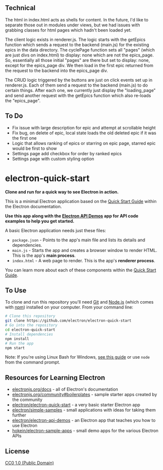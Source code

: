 ## Technical

The html in index.html acts as shells for content. In the future, I'd like to separate those out in modules under views, but we had issues with grabbing classes for html pages which hadn't been loaded yet.

The client logic exists in renderer.js. The logic starts with the getEpics function which sends a request to the backend (main.js) for the existing epics in the data directory. The cyclePage function sets all "pages" (which are just divs on index.html) to display: none which are not the epics_page. So, essentially all those initial "pages" are there but set to display: none, except for the epics_page div. We then load in the first epic returned from the request to the backend into the epics_page div.

The CRUD logic triggered by the buttons are just on click events set up in renderer.js. Each of them send a request to the backend (main.js) to do certain things. After each one, we currently just display the "loading_page" and send another request with the getEpics function which also re-loads the "epics_page".



## To Do
- Fix issue with large description for epic and attempt at scrollable height
- Fix bug, on delete of epic, local state loads the old deleted epic if it was the first one
- Logic that allows ranking of epics or starring on epic page, starred epic would be first to show
- Settings page add checkbox for order by ranked epics
- Settings page with custom styling option





# electron-quick-start

**Clone and run for a quick way to see Electron in action.**

This is a minimal Electron application based on the [Quick Start Guide](https://electronjs.org/docs/tutorial/quick-start) within the Electron documentation.

**Use this app along with the [Electron API Demos](https://electronjs.org/#get-started) app for API code examples to help you get started.**

A basic Electron application needs just these files:

- `package.json` - Points to the app's main file and lists its details and dependencies.
- `main.js` - Starts the app and creates a browser window to render HTML. This is the app's **main process**.
- `index.html` - A web page to render. This is the app's **renderer process**.

You can learn more about each of these components within the [Quick Start Guide](https://electronjs.org/docs/tutorial/quick-start).

## To Use

To clone and run this repository you'll need [Git](https://git-scm.com) and [Node.js](https://nodejs.org/en/download/) (which comes with [npm](http://npmjs.com)) installed on your computer. From your command line:

```bash
# Clone this repository
git clone https://github.com/electron/electron-quick-start
# Go into the repository
cd electron-quick-start
# Install dependencies
npm install
# Run the app
npm start
```

Note: If you're using Linux Bash for Windows, [see this guide](https://www.howtogeek.com/261575/how-to-run-graphical-linux-desktop-applications-from-windows-10s-bash-shell/) or use `node` from the command prompt.

## Resources for Learning Electron

- [electronjs.org/docs](https://electronjs.org/docs) - all of Electron's documentation
- [electronjs.org/community#boilerplates](https://electronjs.org/community#boilerplates) - sample starter apps created by the community
- [electron/electron-quick-start](https://github.com/electron/electron-quick-start) - a very basic starter Electron app
- [electron/simple-samples](https://github.com/electron/simple-samples) - small applications with ideas for taking them further
- [electron/electron-api-demos](https://github.com/electron/electron-api-demos) - an Electron app that teaches you how to use Electron
- [hokein/electron-sample-apps](https://github.com/hokein/electron-sample-apps) - small demo apps for the various Electron APIs

## License

[CC0 1.0 (Public Domain)](LICENSE.md)
